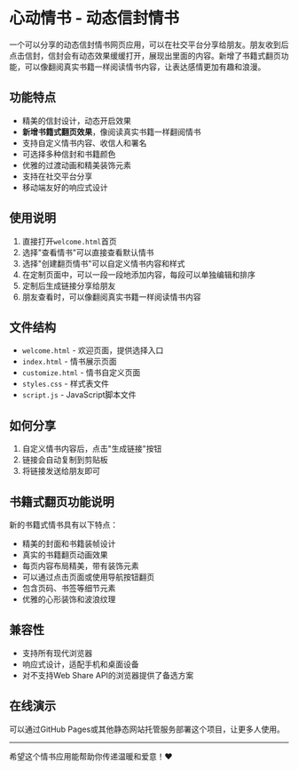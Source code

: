 # 心动情书 - 动态信封情书

一个可以分享的动态信封情书网页应用，可以在社交平台分享给朋友。朋友收到后点击信封，信封会有动态效果缓缓打开，展现出里面的内容。新增了书籍式翻页功能，可以像翻阅真实书籍一样阅读情书内容，让表达感情更加有趣和浪漫。

## 功能特点

- 精美的信封设计，动态开启效果
- **新增书籍式翻页效果**，像阅读真实书籍一样翻阅情书
- 支持自定义情书内容、收信人和署名
- 可选择多种信封和书籍颜色
- 优雅的过渡动画和精美装饰元素
- 支持在社交平台分享
- 移动端友好的响应式设计

## 使用说明

1. 直接打开`welcome.html`首页
2. 选择"查看情书"可以直接查看默认情书
3. 选择"创建翻页情书"可以自定义情书内容和样式
4. 在定制页面中，可以一段一段地添加内容，每段可以单独编辑和排序
5. 定制后生成链接分享给朋友
6. 朋友查看时，可以像翻阅真实书籍一样阅读情书内容

## 文件结构

- `welcome.html` - 欢迎页面，提供选择入口
- `index.html` - 情书展示页面
- `customize.html` - 情书自定义页面
- `styles.css` - 样式表文件
- `script.js` - JavaScript脚本文件

## 如何分享

1. 自定义情书内容后，点击"生成链接"按钮
2. 链接会自动复制到剪贴板
3. 将链接发送给朋友即可

## 书籍式翻页功能说明

新的书籍式情书具有以下特点：
- 精美的封面和书籍装帧设计
- 真实的书籍翻页动画效果
- 每页内容布局精美，带有装饰元素
- 可以通过点击页面或使用导航按钮翻页
- 包含页码、书签等细节元素
- 优雅的心形装饰和波浪纹理

## 兼容性

- 支持所有现代浏览器
- 响应式设计，适配手机和桌面设备
- 对不支持Web Share API的浏览器提供了备选方案

## 在线演示

可以通过GitHub Pages或其他静态网站托管服务部署这个项目，让更多人使用。

---

希望这个情书应用能帮助你传递温暖和爱意！❤️ 